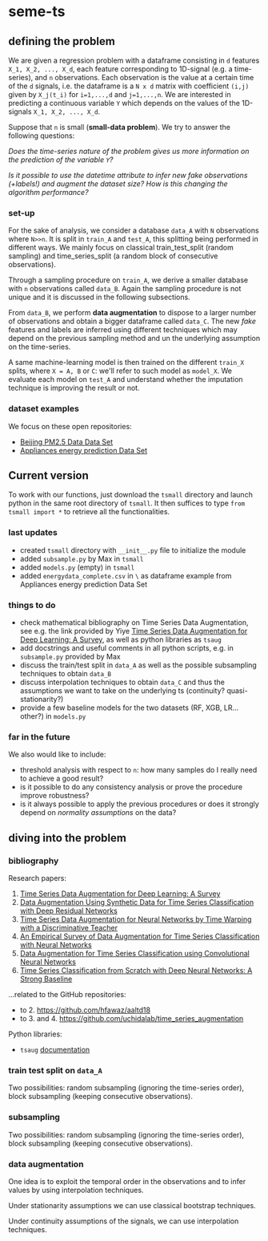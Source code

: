 # seme-ts

## defining the problem
We are given a regression problem with a dataframe consisting in `d` features `X_1, X_2, ..., X_d`,  each feature corresponding to 1D-signal  (e.g. a time-series), and `n` observations. Each observation is the value at a certain time of the `d` signals, i.e. the dataframe is a `N x d` matrix with coefficient `(i,j)` given by `X_j(t_i)` for `i=1,...,d` and `j=1,...,n`. We are interested in predicting a continuous variable `Y` which depends on the values of the 1D-signals `X_1, X_2, ..., X_d`.

Suppose that `n` is small (**small-data problem**). We try to answer the following questions:

*Does the time-series nature of the problem gives us more information on the prediction of the variable `Y`?*

*Is it possible to use the datetime attribute to infer new fake observations (+labels!) and augment the dataset size? How is this changing the algorithm performance?*

### set-up
For the sake of analysis, we consider a database `data_A` with `N` observations where `N>>n`. It is split in `train_A` and `test_A`, this splitting being performed in different ways. We mainly focus on classical train_test_split (random sampling) and time_series_split (a random block of consecutive observations).

Through a sampling procedure on `train_A`, we derive a smaller database with `n` observations called `data_B`. Again the sampling procedure is not unique and it is discussed in the following subsections.

From `data_B`, we perform **data augmentation** to dispose to a larger number of observations and obtain a bigger dataframe called `data_C`.
The new *fake* features and labels are inferred using different techniques which may depend on the previous sampling method and un the underlying assumption on the time-series.

A same machine-learning model is then trained on the different `train_X` splits, where `X = A, B` or `C`: we'll refer to such model as `model_X`. We evaluate each model on `test_A` and understand whether the imputation technique is improving the result or not.

### dataset examples
We focus on these open repositories:
 - [Beijing PM2.5 Data Data Set](https://archive.ics.uci.edu/ml/datasets/Beijing+PM2.5+Data)
 - [Appliances energy prediction Data Set](https://archive.ics.uci.edu/ml/datasets/Appliances+energy+prediction)

## Current version
To work with our functions, just download the `tsmall` directory and launch python in the same root directory of `tsmall`. It then suffices to type `from tsmall import *` to retrieve all the functionalities.

### last updates
 - created `tsmall` directory with `__init__.py` file to initialize the module
 - added `subsample.py` by Max in `tsmall`
 - added `models.py` (empty) in `tsmall`
 - added `energydata_complete.csv` in `\` as dataframe example from Appliances energy prediction Data Set

### things to do
 - check mathematical bibliography on Time Series Data Augmentation, see e.g. the link provided by Yiye [Time Series Data Augmentation for Deep Learning: A Survey](https://arxiv.org/pdf/2002.12478.pdf), as well as python libraries as `tsaug`
 - add docstrings and useful comments in all python scripts, e.g. in `subsample.py` provided by Max
 - discuss the train/test split in `data_A` as well as the possible subsampling techniques to obtain `data_B`
 - discuss interpolation techniques to obtain `data_C` and thus the assumptions we want to take on the underlying ts (continuity? quasi-stationarity?)
 - provide a few baseline models for the two datasets (RF, XGB, LR... other?) in `models.py`


### far in the future
 We also would like to include:
  - threshold analysis with respect to `n`: how many samples do I really need to achieve a good result?
  - is it possible to do any consistency analysis or prove the procedure improve robustness?
  - is it always possible to apply the previous procedures or does it strongly depend on *normality assumptions* on the data?

## diving into the problem

### bibliography
Research papers:
 1. [Time Series Data Augmentation for Deep Learning: A Survey](https://arxiv.org/abs/2002.12478)
 2. [Data Augmentation Using Synthetic Data for Time Series Classification with Deep Residual Networks](https://arxiv.org/abs/1808.02455)
 3. [Time Series Data Augmentation for Neural Networks by Time Warping with a Discriminative Teacher](https://arxiv.org/abs/2004.08780)
 4. [An Empirical Survey of Data Augmentation for Time Series Classification with Neural Networks](https://arxiv.org/abs/2007.15951)
 5. [Data Augmentation for Time Series Classification using Convolutional Neural Networks](https://halshs.archives-ouvertes.fr/halshs-01357973)
 6. [Time Series Classification from Scratch with Deep Neural Networks: A Strong Baseline](https://arxiv.org/abs/1611.06455)

...related to the GitHub repositories:
 - to 2. https://github.com/hfawaz/aaltd18
 - to 3. and 4. https://github.com/uchidalab/time_series_augmentation

 Python libraries:
 - `tsaug` [documentation](https://tsaug.readthedocs.io/en/stable/index.html)

### train test split on `data_A`
Two possibilities: random subsampling (ignoring the time-series order), block subsampling (keeping consecutive observations).

### subsampling
Two possibilities: random subsampling (ignoring the time-series order), block subsampling (keeping consecutive observations).

### data augmentation
One idea is to exploit the temporal order in the observations and to infer values by using interpolation techniques.

Under stationarity assumptions we can use classical bootstrap techniques.

Under continuity assumptions of the signals, we can use interpolation techniques.
